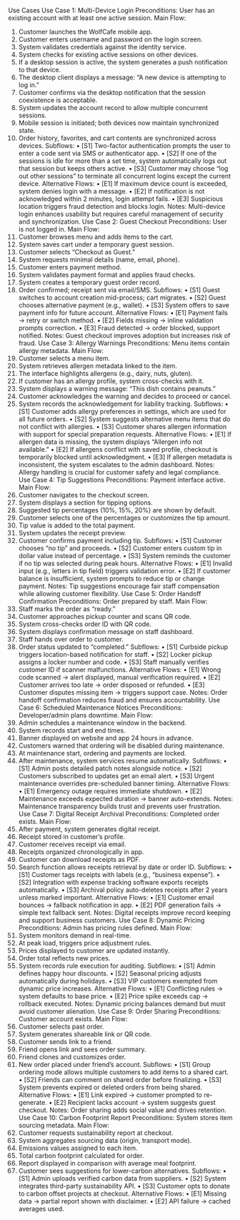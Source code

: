 Use Cases
Use Case 1: Multi-Device Login
Preconditions: User has an existing account with at least one active session.
Main Flow:
1. Customer launches the WolfCafe mobile app.
2. Customer enters username and password on the login screen.
3. System validates credentials against the identity service.
4. System checks for existing active sessions on other devices.
5. If a desktop session is active, the system generates a push notification to that device.
6. The desktop client displays a message: “A new device is attempting to log in.”
7. Customer confirms via the desktop notification that the session coexistence is acceptable.
8. System updates the account record to allow multiple concurrent sessions.
9. Mobile session is initiated; both devices now maintain synchronized state.
10. Order history, favorites, and cart contents are synchronized across devices.
Subflows:
• [S1] Two-factor authentication prompts the user to enter a code sent via SMS or
authenticator app.
• [S2] If one of the sessions is idle for more than a set time, system automatically
logs out that session but keeps others active.
• [S3] Customer may choose “log out other sessions” to terminate all concurrent
logins except the current device.
Alternative Flows:
• [E1] If maximum device count is exceeded, system denies login with a message.
• [E2] If notification is not acknowledged within 2 minutes, login attempt fails.
• [E3] Suspicious location triggers fraud detection and blocks login.
Notes: Multi-device login enhances usability but requires careful management of
security and synchronization.
Use Case 2: Guest Checkout
Preconditions: User is not logged in.
Main Flow:
1. Customer browses menu and adds items to the cart.
2. System saves cart under a temporary guest session.
3. Customer selects “Checkout as Guest.”
4. System requests minimal details (name, email, phone).
5. Customer enters payment method.
6. System validates payment format and applies fraud checks.
7. System creates a temporary guest order record.
8. Order confirmed; receipt sent via email/SMS.
Subflows:
• [S1] Guest switches to account creation mid-process; cart migrates.
• [S2] Guest chooses alternative payment (e.g., wallet).
• [S3] System offers to save payment info for future account.
Alternative Flows:
• [E1] Payment fails → retry or switch method.
• [E2] Fields missing → inline validation prompts correction.
• [E3] Fraud detected → order blocked, support notified.
Notes: Guest checkout improves adoption but increases risk of fraud.
Use Case 3: Allergy Warnings
Preconditions: Menu items contain allergy metadata.
Main Flow:
1. Customer selects a menu item.
2. System retrieves allergen metadata linked to the item.
3. The interface highlights allergens (e.g., dairy, nuts, gluten).
4. If customer has an allergy profile, system cross-checks with it.
5. System displays a warning message: “This dish contains peanuts.”
6. Customer acknowledges the warning and decides to proceed or cancel.
7. System records the acknowledgement for liability tracking.
Subflows:
• [S1] Customer adds allergy preferences in settings, which are used for all future
orders.
• [S2] System suggests alternative menu items that do not conflict with allergies.
• [S3] Customer shares allergen information with support for special preparation
requests.
Alternative Flows:
• [E1] If allergen data is missing, the system displays “Allergen info not available.”
• [E2] If allergens conflict with saved profile, checkout is temporarily blocked until
acknowledgment.
• [E3] If allergen metadata is inconsistent, the system escalates to the admin dashboard.
Notes: Allergy handling is crucial for customer safety and legal compliance.
Use Case 4: Tip Suggestions
Preconditions: Payment interface active.
Main Flow:
1. Customer navigates to the checkout screen.
2. System displays a section for tipping options.
3. Suggested tip percentages (10%, 15%, 20%) are shown by default.
4. Customer selects one of the percentages or customizes the tip amount.
5. Tip value is added to the total payment.
6. System updates the receipt preview.
7. Customer confirms payment including tip.
Subflows:
• [S1] Customer chooses “no tip” and proceeds.
• [S2] Customer enters custom tip in dollar value instead of percentage.
• [S3] System reminds the customer if no tip was selected during peak hours.
Alternative Flows:
• [E1] Invalid input (e.g., letters in tip field) triggers validation error.
• [E2] If customer balance is insufficient, system prompts to reduce tip or change
payment.
Notes: Tip suggestions encourage fair staff compensation while allowing customer
flexibility.
Use Case 5: Order Handoff Confirmation
Preconditions: Order prepared by staff.
Main Flow:
1. Staff marks the order as “ready.”
2. Customer approaches pickup counter and scans QR code.
3. System cross-checks order ID with QR code.
4. System displays confirmation message on staff dashboard.
5. Staff hands over order to customer.
6. Order status updated to “completed.”
Subflows:
• [S1] Curbside pickup triggers location-based notification for staff.
• [S2] Locker pickup assigns a locker number and code.
• [S3] Staff manually verifies customer ID if scanner malfunctions.
Alternative Flows:
• [E1] Wrong code scanned → alert displayed, manual verification required.
• [E2] Customer arrives too late → order disposed or refunded.
• [E3] Customer disputes missing item → triggers support case.
Notes: Order handoff confirmation reduces fraud and ensures accountability.
Use Case 6: Scheduled Maintenance Notices
Preconditions: Developer/admin plans downtime.
Main Flow:
1. Admin schedules a maintenance window in the backend.
2. System records start and end times.
3. Banner displayed on website and app 24 hours in advance.
4. Customers warned that ordering will be disabled during maintenance.
5. At maintenance start, ordering and payments are locked.
6. After maintenance, system services resume automatically.
Subflows:
• [S1] Admin posts detailed patch notes alongside notice.
• [S2] Customers subscribed to updates get an email alert.
• [S3] Urgent maintenance overrides pre-scheduled banner timing.
Alternative Flows:
• [E1] Emergency outage requires immediate shutdown.
• [E2] Maintenance exceeds expected duration → banner auto-extends.
Notes: Maintenance transparency builds trust and prevents user frustration.
Use Case 7: Digital Receipt Archival
Preconditions: Completed order exists.
Main Flow:
1. After payment, system generates digital receipt.
2. Receipt stored in customer’s profile.
3. Customer receives receipt via email.
4. Receipts organized chronologically in app.
5. Customer can download receipts as PDF.
6. Search function allows receipts retrieval by date or order ID.
Subflows:
• [S1] Customer tags receipts with labels (e.g., “business expense”).
• [S2] Integration with expense tracking software exports receipts automatically.
• [S3] Archival policy auto-deletes receipts after 2 years unless marked important.
Alternative Flows:
• [E1] Customer email bounces → fallback notification in app.
• [E2] PDF generation fails → simple text fallback sent.
Notes: Digital receipts improve record keeping and support business customers.
Use Case 8: Dynamic Pricing
Preconditions: Admin has pricing rules defined.
Main Flow:
1. System monitors demand in real-time.
2. At peak load, triggers price adjustment rules.
3. Prices displayed to customer are updated instantly.
4. Order total reflects new prices.
5. System records rule execution for auditing.
Subflows:
• [S1] Admin defines happy hour discounts.
• [S2] Seasonal pricing adjusts automatically during holidays.
• [S3] VIP customers exempted from dynamic price increases.
Alternative Flows:
• [E1] Conflicting rules → system defaults to base price.
• [E2] Price spike exceeds cap → rollback executed.
Notes: Dynamic pricing balances demand but must avoid customer alienation.
Use Case 9: Order Sharing
Preconditions: Customer account exists.
Main Flow:
1. Customer selects past order.
2. System generates shareable link or QR code.
3. Customer sends link to a friend.
4. Friend opens link and sees order summary.
5. Friend clones and customizes order.
6. New order placed under friend’s account.
Subflows:
• [S1] Group ordering mode allows multiple customers to add items to a shared cart.
• [S2] Friends can comment on shared order before finalizing.
• [S3] System prevents expired or deleted orders from being shared.
Alternative Flows:
• [E1] Link expired → customer prompted to re-generate.
• [E2] Recipient lacks account → system suggests guest checkout.
Notes: Order sharing adds social value and drives retention.
Use Case 10: Carbon Footprint Report
Preconditions: System stores item sourcing metadata.
Main Flow:
1. Customer requests sustainability report at checkout.
2. System aggregates sourcing data (origin, transport mode).
3. Emissions values assigned to each item.
4. Total carbon footprint calculated for order.
5. Report displayed in comparison with average meal footprint.
6. Customer sees suggestions for lower-carbon alternatives.
Subflows:
• [S1] Admin uploads verified carbon data from suppliers.
• [S2] System integrates third-party sustainability API.
• [S3] Customer opts to donate to carbon offset projects at checkout.
Alternative Flows:
• [E1] Missing data → partial report shown with disclaimer.
• [E2] API failure → cached averages used.